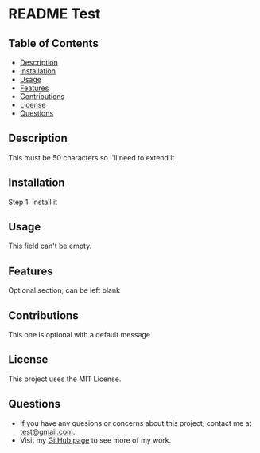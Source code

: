 # README Test

## Table of Contents
* [Description](#description)
* [Installation](#installation)
* [Usage](#usage)
* [Features](#features)
* [Contributions](#contributions)
* [License](#license)
* [Questions](#questions)

## Description
This must be 50 characters so I'll need to extend it

## Installation
Step 1. Install it

## Usage
This field can't be empty. 

## Features
Optional section, can be left blank

## Contributions
This one is optional with a default message

## License
This project uses the MIT License.

## Questions
* If you have any quesions or concerns about this project, contact me at [test@gmail.com](mailto:test@gmail.com).
* Visit my [GitHub page](https://github.com/maxwellstickels) to see more of my work.
